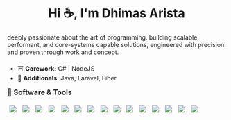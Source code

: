 <h1 align="center">Hi ☕, I'm Dhimas Arista</h1>

deeply passionate about the art of programming. building scalable, performant, and core-systems capable solutions, engineered with precision and proven through work and concept.

- ⛩️ **Corework:** C# | NodeJS
- 🌱 **Additionals:** Java, Laravel, Fiber 


<h3 align="left" style="max-width: 600px; margin: 0 auto 1rem 0;">🧰 Software & Tools</h3>
<p style="max-width: 800px; margin: 0 auto; text-align: left;">
  <img src="https://img.shields.io/badge/PostgreSQL-316192?logo=postgresql&logoColor=white" style="margin: 5px;" />
  <img src="https://img.shields.io/badge/Redis-DC382D?logo=redis&logoColor=white" style="margin: 5px;" />
  <img src="https://img.shields.io/badge/Linux-%23FCC624?logo=linux&logoColor=black" style="margin: 5px;" />
  <img src="https://img.shields.io/badge/Git-%23F1502F?logo=git&logoColor=white" style="margin: 5px;" />
  <img src="https://img.shields.io/badge/DBeaver-%234A90E2?logo=dbeaver&logoColor=white" style="margin: 5px;" />
  <img src="https://img.shields.io/badge/Postman-%23FF6C37?logo=postman&logoColor=white" style="margin: 5px;" />
  <img src="https://img.shields.io/badge/SocketIO-%23B0B0B0?logo=socketdotio&logoColor=black&color=white" style="margin: 5px;" />
  <img src="https://img.shields.io/badge/Unit%20Testing-%23FF5722?logo=jest&logoColor=white" style="margin: 5px;" />
  <img src="https://img.shields.io/badge/Nginx-%23009639?logo=nginx&logoColor=white" style="margin: 5px;" />
  <img src="https://img.shields.io/badge/Docker-%232496ED?logo=docker&logoColor=white" style="margin: 5px;" />
  <img src="https://img.shields.io/badge/RabbitMQ-%23FF6600?logo=rabbitmq&logoColor=white" style="margin: 5px;" />
  <img src="https://img.shields.io/badge/Blockchain.com-121D33?logo=blockchaindotcom&logoColor=fff" style="margin: 5px;" />
  <img src="https://img.shields.io/badge/GitHub_Actions-2088FF?logo=github-actions&logoColor=white" style="margin: 5px;" />
  <img src="https://img.shields.io/badge/Hostinger-673DE6?logo=hostinger&logoColor=white" style="margin: 5px;" />
  <img src="https://img.shields.io/badge/Bun-282a36?logo=bun&logoColor=fbf0df" style="margin: 5px;" />
</p>



<!--
| Core | Corework | Proficiencies |
|-------------------------|----------------------|----------------------|
| ![C#](https://custom-icon-badges.demolab.com/badge/CSharp-%23E0559F.svg?logo=cshrp&logoColor=white&style=for-the-badge) ![Java](https://img.shields.io/badge/Java-%23F1413D.svg?logo=openjdk&logoColor=white&style=for-the-badge) | ![NodeJS](https://img.shields.io/badge/NodeJS-339933.svg?logo=node.js&logoColor=white&style=for-the-badge) | ![Laravel](https://img.shields.io/badge/Laravel-EB6A4A?logo=laravel&logoColor=white&style=for-the-badge) ![Go](https://img.shields.io/badge/Fiber-%2300ADD8.svg?logo=go&logoColor=white&style=for-the-badge)	![React Native](https://img.shields.io/badge/react_native-%2320232a.svg?style=for-the-badge&logo=react&logoColor=%2361DAFB) |

![MSSQL](https://custom-icon-badges.demolab.com/badge/MSSQL-EB5A5A.svg?logo=mssql&logoColor=white)
[![LinkedIn](https://custom-icon-badges.demolab.com/badge/LinkedIn-0A66C2?logo=linkedin-white&logoColor=fff)](https://www.linkedin.com/in/dhimasarista/)
[![Instagram Badge](https://img.shields.io/badge/-Instagram-purple?logo=instagram&logoColor=white&link=https://instagram.com/codedhims/)](https://www.instagram.com/codedhims)
[![Gmail](https://img.shields.io/badge/-Gmail-c14438?style=flat&logo=Gmail&logoColor=white)](mailto:mdhimasarista@gmail.com)
[![Website Badge](https://img.shields.io/badge/-Website-c14438?style=flat&logo=Google-Chrome&logoColor=white&link=https://dhimasarista.github.io)](https://dhimasarista.github.io)
[![Github](https://img.shields.io/github/followers/dhimasarista?label=Follow&style=social)](https://github.com/dhimasarista)
